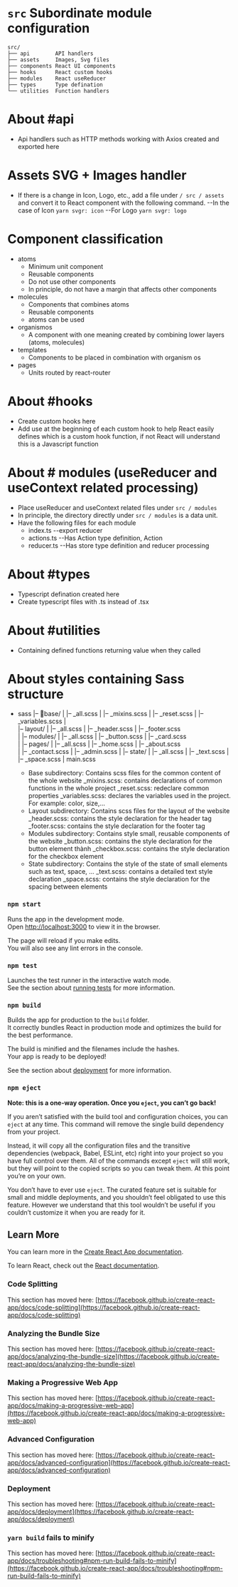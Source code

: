 # `src` Subordinate module configuration 

```
src/
├── api        API handlers
├── assets     Images, Svg files
├── components React UI components
├── hooks      React custom hooks
├── modules    React useReducer
├── types      Type defination
└── utilities  Function handlers
```

# About #api
 * Api handlers such as HTTP methods working with Axios created and exported here
# Assets SVG + Images handler

* If there is a change in Icon, Logo, etc., add a file under `/ src / assets` and convert it to React component with the following command.
   --In the case of Icon
     `yarn svgr: icon`
   --For Logo
     `yarn svgr: logo`

# Component classification

* atoms
  * Minimum unit component
  * Reusable components
  * Do not use other components
  * In principle, do not have a margin that affects other components
* molecules
  * Components that combines atoms
  * Reusable components
  * atoms can be used
* organismos
  * A component with one meaning created by combining lower layers (atoms, molecules)
* templates
  * Components to be placed in combination with organism os
* pages
  * Units routed by react-router

# About #hooks
  * Create custom hooks here 
  * Add use at the beginning of each custom hook to help React easily defines which is a custom hook function, if not React will understand this is a Javascript function
# About # modules (useReducer and useContext related processing)

* Place useReducer and useContext related files under `src / modules`
* In principle, the directory directly under `src / modules` is a data unit.
* Have the following files for each module
   * index.ts
     --export reducer
   * actions.ts
     --Has Action type definition, Action
   * reducer.ts
     --Has store type definition and reducer processing

# About #types
 * Typescript defination created here
 * Create typescript files with .ts instead of .tsx

# About #utilities
 * Containing defined functions returning value when they called

# About styles containing Sass structure
* sass
|– base/ 
|     |– _all.scss 
|     |– _mixins.scss 
|     |– _reset.scss
|     |– _variables.scss
|     
|– layout/ 
|     |– _all.scss 
|     |– _header.scss 
|     |– _footer.scss  
| 
|– modules/
|     |– _all.scss 
|     |– _button.scss 
|     |– _card.scss  
| 
|– pages/ 
|     |– _all.scss 
|     |– _home.scss 
|     |– _about.scss  
|     |– _contact.scss 
|     |– _admin.scss 
|
|– state/ 
|     |– _all.scss 
|     |– _text.scss 
|     |– _space.scss 
|
 main.scss 


  * Base subdirectory: Contains scss files for the common content of the whole website
        _mixins.scss: contains declarations of common functions in the whole project
        _reset.scss: redeclare common properties
        _variables.scss: declares the variables used in the project. For example: color, size,...
  * Layout subdirectory: Contains scss files for the layout of the website
        _header.scss: contains the style declaration for the header tag
        _footer.scss: contains the style declaration for the footer tag
  * Modules subdirectory: Contains style small, reusable components of the website
        _button.scss: contains the style declaration for the button element thành
        _checkbox.scss: contains the style declaration for the checkbox element
  * State subdirectory: Contains the style of the state of small elements such as text, space, ...
        _text.scss: contains a detailed text style declaration
        _space.scss: contains the style declaration for the spacing between elements 



### `npm start`

Runs the app in the development mode.\
Open [http://localhost:3000](http://localhost:3000) to view it in the browser.

The page will reload if you make edits.\
You will also see any lint errors in the console.

### `npm test`

Launches the test runner in the interactive watch mode.\
See the section about [running tests](https://facebook.github.io/create-react-app/docs/running-tests) for more information.

### `npm build`

Builds the app for production to the `build` folder.\
It correctly bundles React in production mode and optimizes the build for the best performance.

The build is minified and the filenames include the hashes.\
Your app is ready to be deployed!

See the section about [deployment](https://facebook.github.io/create-react-app/docs/deployment) for more information.

### `npm eject`

**Note: this is a one-way operation. Once you `eject`, you can’t go back!**

If you aren’t satisfied with the build tool and configuration choices, you can `eject` at any time. This command will remove the single build dependency from your project.

Instead, it will copy all the configuration files and the transitive dependencies (webpack, Babel, ESLint, etc) right into your project so you have full control over them. All of the commands except `eject` will still work, but they will point to the copied scripts so you can tweak them. At this point you’re on your own.

You don’t have to ever use `eject`. The curated feature set is suitable for small and middle deployments, and you shouldn’t feel obligated to use this feature. However we understand that this tool wouldn’t be useful if you couldn’t customize it when you are ready for it.

## Learn More

You can learn more in the [Create React App documentation](https://facebook.github.io/create-react-app/docs/getting-started).

To learn React, check out the [React documentation](https://reactjs.org/).

### Code Splitting

This section has moved here: [https://facebook.github.io/create-react-app/docs/code-splitting](https://facebook.github.io/create-react-app/docs/code-splitting)

### Analyzing the Bundle Size

This section has moved here: [https://facebook.github.io/create-react-app/docs/analyzing-the-bundle-size](https://facebook.github.io/create-react-app/docs/analyzing-the-bundle-size)

### Making a Progressive Web App

This section has moved here: [https://facebook.github.io/create-react-app/docs/making-a-progressive-web-app](https://facebook.github.io/create-react-app/docs/making-a-progressive-web-app)

### Advanced Configuration

This section has moved here: [https://facebook.github.io/create-react-app/docs/advanced-configuration](https://facebook.github.io/create-react-app/docs/advanced-configuration)

### Deployment

This section has moved here: [https://facebook.github.io/create-react-app/docs/deployment](https://facebook.github.io/create-react-app/docs/deployment)

### `yarn build` fails to minify

This section has moved here: [https://facebook.github.io/create-react-app/docs/troubleshooting#npm-run-build-fails-to-minify](https://facebook.github.io/create-react-app/docs/troubleshooting#npm-run-build-fails-to-minify)


